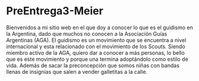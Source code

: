 # PreEntrega3-Meier
Bienvenidos a mi sitio web en el que doy a conocer lo que es el guidismo en la Argentina, dado que muchos no conocen a la Asociación Guías Argentinas (AGA). El guidismo es un movimiento que se encuentra a nivel internacional y esta relacionado con el movimiento de los Scouts. Siendo miembro activo de la AGA, quiero dar a conocer a más personas, lo bello que es este movimiento y porque una termina adoptándolo como estilo de vida. Además de sacar la preconcepción que somos niñas con bandas llenas de insignias que salen a vender galletitas a la calle.
